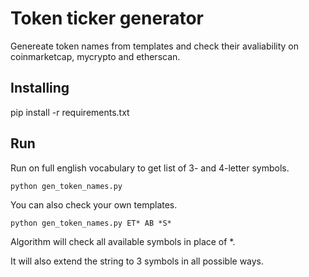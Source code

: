 # Token ticker generator

Genereate token names from templates and check their avaliability on coinmarketcap, mycrypto and etherscan.

## Installing

pip install -r requirements.txt

## Run

Run on full english vocabulary to get list of 3- and 4-letter symbols.

```
python gen_token_names.py
```

You can also check your own templates.

```
python gen_token_names.py ET* AB *S*
```

Algorithm will check all available symbols in place of *.

It will also extend the string to 3 symbols in all possible ways.
